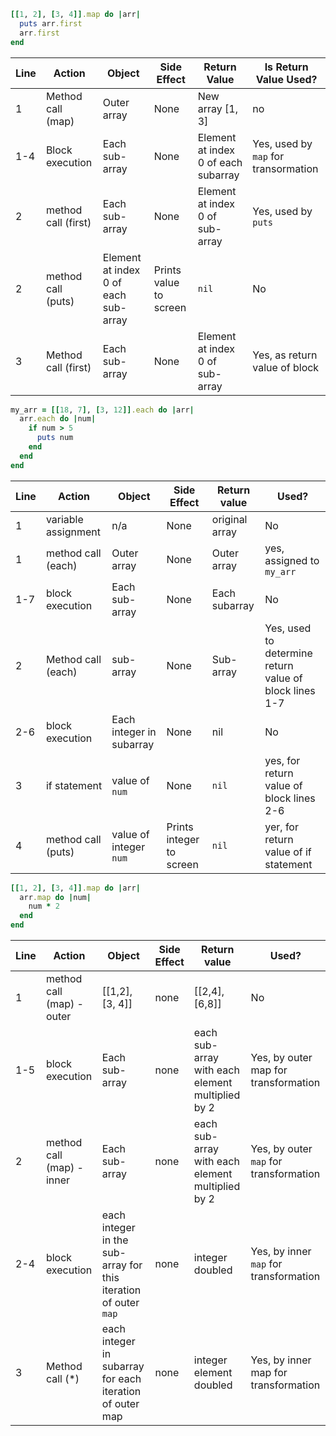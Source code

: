 ```ruby
[[1, 2], [3, 4]].map do |arr|
  puts arr.first
  arr.first
end
```

| Line | Action              | Object                               | Side Effect            | Return Value                        | Is Return Value Used?                |
| ---- | ------------------- | ------------------------------------ | ---------------------- | ----------------------------------- | ------------------------------------ |
| 1    | Method call (map)   | Outer array                          | None                   | New array [1, 3]                    | no                                   |
| 1-4  | Block execution     | Each sub-array                       | None                   | Element at index 0 of each subarray | Yes, used by `map` for transormation |
| 2    | method call (first) | Each sub-array                       | None                   | Element at index 0 of sub-array     | Yes, used by `puts`                  |
| 2    | method call (puts)  | Element at index 0 of each sub-array | Prints value to screen | `nil`                               | No                                   |
| 3    | Method call (first) | Each sub-array                       | None                   | Element at index 0 of sub-array     | Yes, as return value of block        |

```ruby
my_arr = [[18, 7], [3, 12]].each do |arr|
  arr.each do |num|
    if num > 5
      puts num
    end
  end
end
```

| Line | Action              | Object                   | Side Effect              | Return value   | Used?                                                  |
| ---- | ------------------- | ------------------------ | ------------------------ | -------------- | ------------------------------------------------------ |
| 1    | variable assignment | n/a                      | None                     | original array | No                                                     |
| 1    | method call (each)  | Outer array              | None                     | Outer array    | yes, assigned to `my_arr`                              |
| 1-7  | block execution     | Each sub-array           | None                     | Each subarray  | No                                                     |
| 2    | Method call (each)  | sub-array                | None                     | Sub-array      | Yes, used to determine return value of block lines 1-7 |
| 2-6  | block execution     | Each integer in subarray | None                     | nil            | No                                                     |
| 3    | if statement        | value of `num`           | None                     | `nil`          | yes, for return value of block lines 2-6               |
| 4    | method call (puts)  | value of integer `num`   | Prints integer to screen | `nil`          | yer, for return value of if statement                  |

```ruby
[[1, 2], [3, 4]].map do |arr|
  arr.map do |num|
    num * 2
  end
end
```

| Line | Action                    | Object                                                       | Side Effect | Return value                                     | Used?                                  |
| ---- | ------------------------- | ------------------------------------------------------------ | ----------- | ------------------------------------------------ | -------------------------------------- |
| 1    | method call (map) - outer | [[1,2], [3, 4]]                                              | none        | [[2,4], [6,8]]                                   | No                                     |
| 1-5  | block execution           | Each sub-array                                               | none        | each sub-array with each element multiplied by 2 | Yes, by outer map for transformation   |
| 2    | method call (map) - inner | Each sub-array                                               | none        | each sub-array with each element multiplied by 2 | Yes, by outer `map` for transformation |
| 2-4  | block execution           | each integer in the sub-array for this iteration of outer `map` | none        | integer doubled                                  | Yes, by inner `map` for transformation |
| 3    | Method call (*)           | each integer in subarray for each iteration of outer map     | none        | integer element doubled                          | Yes, by inner map for transformation   |
